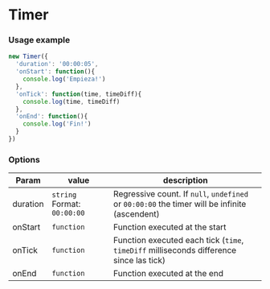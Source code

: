 # Timer

### Usage example
```javascript
new Timer({
  'duration': '00:00:05',
  'onStart': function(){
    console.log('Empieza!')
  },
  'onTick': function(time, timeDiff){
    console.log(time, timeDiff)
  },
  'onEnd': function(){
    console.log('Fin!')
  }
})
```

### Options

|Param|value|description
|---|---|---|
duration|`string` Format: `00:00:00`| Regressive count. If `null`, `undefined` or `00:00:00` the timer will be infinite (ascendent)
onStart|`function`|Function executed at the start
onTick|`function`|Function executed each tick (`time`, `timeDiff` milliseconds difference since las tick)
onEnd|`function`|Function executed at the end
